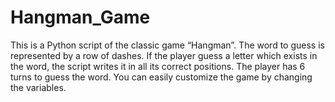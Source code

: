 # Hangman_Game

This is a Python script of the classic game “Hangman”. The word to guess is represented by a row of dashes. If the player guess a letter which exists in the word, the script writes it in all its correct positions.  The player has 6 turns to guess the word. You can easily customize the game by changing the variables.
